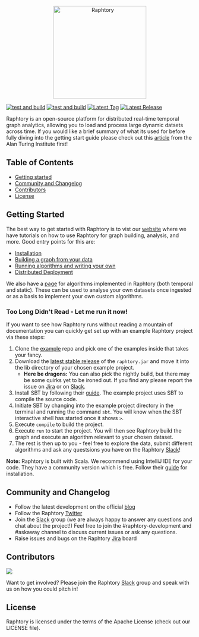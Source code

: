<p align="center">
  <img src="https://user-images.githubusercontent.com/6665739/130641943-fa7fcdb8-a0e7-4aa4-863f-3df61b5de775.png" alt="Raphtory" height="250"/>
</p>

[![test and build](https://github.com/Raphtory/Raphtory/actions/workflows/test_and_build.yml/badge.svg?branch=master&event=push)](https://github.com/Raphtory/Raphtory/actions/workflows/test_and_build.yml?query=branch%3Amaster+event%3Apush++)
[![test and build](https://github.com/Raphtory/Raphtory/actions/workflows/test_and_build.yml/badge.svg?event=schedule)](https://github.com/Raphtory/Raphtory/actions/workflows/test_and_build.yml?query=event%3Aschedule++)
[![Latest Tag](https://img.shields.io/github/v/tag/Raphtory/Raphtory?include_prereleases&sort=semver&color=brightgreen)](https://github.com/Raphtory/Raphtory/tags)
[![Latest Release](https://img.shields.io/github/v/release/Raphtory/Raphtory?color=brightgreen&include_prereleases&sort=semver)](https://github.com/Raphtory/Raphtory/releases)

Raphtory is an open-source platform for distributed real-time temporal graph analytics, allowing you to load and process large dynamic datsets across time. If you would like a brief summary of what its used for before fully diving into the getting start guide please check out this [article](https://www.turing.ac.uk/blog/just-add-time-dizzying-potential-dynamic-graphs) from the Alan Turing Institute first!

## Table of Contents
- [Getting started](#getting-started)
- [Community and Changelog](#community-and-changelog)
- [Contributors](#contributors)
- [License](#license)

## Getting Started
The best way to get started with Raphtory is to vist our [website](https://raphtory.github.io/) where we have tutorials on how to use Raphtory for graph building, analysis, and more. Good entry points for this are:

- [Installation](https://raphtory.github.io/documentation/install)
- [Building a graph from your data](https://raphtory.github.io/documentation/sprouter)
- [Running algorithms and writing your own](https://raphtory.github.io/documentation/analysis-qs)
- [Distributed Deployment](https://raphtory.github.io/documentation/analysis-qs)

We also have a [page](https://raphtory.github.io/algorithms/) for algorithms implemented in Raphtory (both temporal and static). These can be used to analyse your own datasets once ingested or as a basis to implement your own custom algorithms.


### Too Long Didn't Read - Let me run it now!
If you want to see how Raphtory runs without reading a mountain of documentation you can quickly get set up with an example Raphtory project via these steps:

1. Clone the [example](https://github.com/Raphtory/Examples) repo and pick one of the examples inside that takes your fancy. 
2. Download the [latest stable release](https://github.com/Raphtory/Raphtory/releases/latest) of the `raphtory.jar` and move it into the lib directory of your chosen example project. 
   * **Here be dragons:** You can also pick the nightly build, but there may be some quirks yet to be ironed out. If you find any please report the issue on [Jira](https://raphtory.atlassian.net/jira/software/projects/RAPH/issues/) or on [Slack](https://join.slack.com/t/raphtory/shared_invite/zt-xbebws9j-VgPIFRleJFJBwmpf81tvxA).
3. Install SBT by following their [guide](https://www.scala-sbt.org/1.x/docs/Setup.html). The example project uses SBT to compile the source code. 
4. Initiate SBT by changing into the example project directory in the terminal and running the command `sbt`. You will know when the SBT interactive shell has started once it shows `>`.
5. Execute `compile` to build the project. 
6. Execute `run` to start the project. You will then see Raphtory build the graph and execute an algorithm relevant to your chosen dataset.
7. The rest is then up to you - feel free to explore the data, submit different algorithms and ask any questsions you have on the Raphtory [Slack](https://join.slack.com/t/raphtory/shared_invite/zt-xbebws9j-VgPIFRleJFJBwmpf81tvxA)!   

**Note:** Raphtory is built with Scala. We recommend using IntelliJ IDE for your code. They have a community version which is free. Follow their [guide](https://www.jetbrains.com/idea/download/#section=windows) for installation.


## Community and Changelog  

- Follow the latest development on the official [blog](https://raphtory.github.io/blog/)
- Follow the Raphtory [Twitter](https://twitter.com/raphtory)
- Join the [Slack](https://join.slack.com/t/raphtory/shared_invite/zt-xbebws9j-VgPIFRleJFJBwmpf81tvxA) group (we are always happy to answer any questions and chat about the project!) Feel free to join the #raphtory-development and #askaway channel to discuss current issues or ask any questions.
- Raise issues and bugs on the Raphtory [Jira](https://raphtory.atlassian.net/jira/software/projects/RAPH/issues/) board 

## Contributors

<a href="https://github.com/raphtory/raphtory/graphs/contributors"><img src="https://contrib.rocks/image?repo=raphtory/raphtory"/></a>

Want to get involved? Please join the Raphtory [Slack](https://join.slack.com/t/raphtory/shared_invite/zt-xbebws9j-VgPIFRleJFJBwmpf81tvxA) group and speak with us on how you could pitch in!

## License  

Raphtory is licensed under the terms of the Apache License (check out our LICENSE file).



